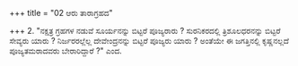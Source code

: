+++
title = "02 ಆರು ತಾರಾಗ್ರಹದ"

+++
2. "ನಕ್ಷತ್ರ ಗ್ರಹಗಳ ನಡುವೆ ಸೂರ್ಯನನ್ನು ಬಿಟ್ಟರೆ ಪೂಜ್ಯರಾರು ? ಸುರನಿಕರದಲ್ಲಿ ತ್ರಿಶೂಲಧರನನ್ನು ಬಿಟ್ಟರೆ ಸೇವ್ಯರು ಯಾರು ? ನಿರ್ಜರರಲ್ಲೆಲ್ಲ ದೇವೇಂದ್ರನನ್ನು ಬಿಟ್ಟರೆ ಪೂಜ್ಯರು ಯಾರು ? ಅಂತೆಯೇ ಈ ಜಗತ್ತಿನಲ್ಲಿ ಕೃಷ್ಣನಲ್ಲದೆ ಪೂಜ್ಯತಮರಾದವರು ಬೇರಾರಿದ್ದಾರೆ ?" ಎಂದ.